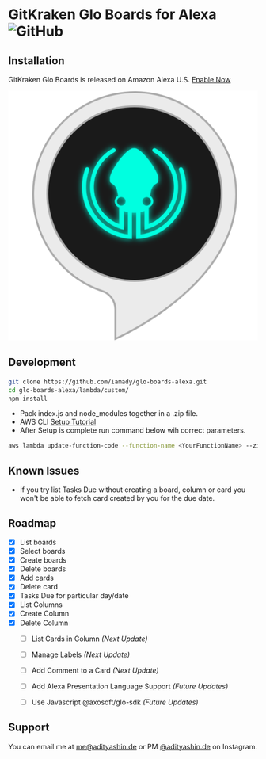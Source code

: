 # GitKraken Glo Boards for Alexa ![GitHub](https://img.shields.io/github/license/iamady/glo-boards-alexa.svg) 

## Installation
GitKraken Glo Boards is released on Amazon Alexa U.S. [Enable Now](https://www.amazon.com/dp/B07QFGGK2V/)

<p align="center">
  <img src="./misc/Glo-Boards-Alexa-Icon-512.png" />
</p>

## Development
```sh
git clone https://github.com/iamady/glo-boards-alexa.git
cd glo-boards-alexa/lambda/custom/
npm install
```
* Pack index.js and node_modules together in a <YourZipFileName>.zip file.
* AWS CLI [Setup Tutorial](https://www.youtube.com/watch?v=abv_1PiM40w)
* After Setup is complete run command below wih correct parameters.
```sh
aws lambda update-function-code --function-name <YourFunctionName> --zip-file fileb://./<YourZipFileName>.zip --publish
```

## Known Issues
* If you try list Tasks Due without creating a board, column or card you won't be able to fetch card created by you for the due date.

## Roadmap
- [x] List boards
- [x] Select boards
- [x] Create boards
- [x] Delete boards
- [x] Add cards
- [x] Delete card
- [x] Tasks Due for particular day/date
- [x] List Columns
- [x] Create Column
- [x] Delete Column
  - [ ] List Cards in Column _(Next Update)_
  - [ ] Manage Labels _(Next Update)_
  - [ ] Add Comment to a Card _(Next Update)_
  - [ ] Add Alexa Presentation Language Support _(Future Updates)_
  - [ ] Use Javascript @axosoft/glo-sdk _(Future Updates)_


## Support
You can email me at [me@adityashin.de](mailto:me@adityashin.de) or PM [@adityashin.de](https://instagram.com/adityashin.de) on Instagram.
